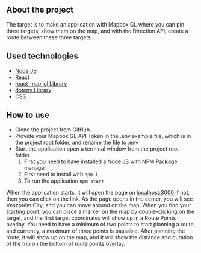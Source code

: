 ## About the project 

The target is to make an application with Mapbox GL where you can pin three targets, show them on the map, and with the Direction API, create a route between these three targets.

## Used technologies

 - [Node JS](https://nodejs.org/)
 - [React](https://react.dev/) 
 - [react-map-gl Library](https://github.com/visgl/react-map-gl) 
 - [dotenv Library](https://github.com/motdotla/dotenv)
 - CSS

## How to use

- Clone the project from GitHub.
- Provide your Mapbox GL API Token in the .env.example file, which is in the project root folder, and rename the file to .env
- Start the application open a terminal window from the project root folder.
  1. First you need to have installed a Node JS with NPM Package manager
  2. First need to install with `npm i`
  3. To run the application `npm start`

When the application starts, it will open the page on [localhost:3000](http://localhost:3000) if not, then you can click on the link. As the page opens in the center, you will see Veszprém City, and you can move around on the map. When you find your starting point, you can place a marker on the map by double-clicking on the target, and the first target coordinates will show up in a Route Points overlay. You need to have a minimum of two points to start planning a route, and currently, a maximum of three points is passable. After planning the route, it will show up on the map, and it will show the distance and duration of the trip on the bottom of route points overlay.
